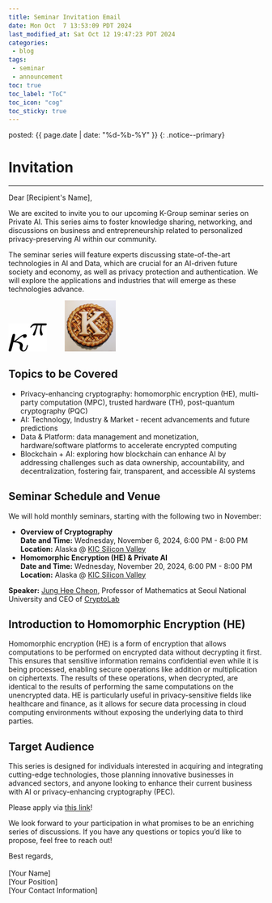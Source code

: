 ```yaml
---
title: Seminar Invitation Email
date: Mon Oct  7 13:53:09 PDT 2024
last_modified_at: Sat Oct 12 19:47:23 PDT 2024
categories:
 - blog
tags:
 - seminar
 - announcement
toc: true
toc_label: "ToC"
toc_icon: "cog"
toc_sticky: true
---
```


<head>
	<link rel="stylesheet" href="/resource/styles.css">
</head>

posted: {{ page.date | date: "%d-%b-%Y" }}
{: .notice--primary}

<h1 id="invitation">Invitation</h1>

<hr>
Dear [Recipient's Name],

We are excited to invite you to our upcoming K-Group seminar series on Private AI. This series aims to foster knowledge sharing, networking, and discussions on business and entrepreneurship related to personalized privacy-preserving AI within our community.

The seminar series will feature experts discussing state-of-the-art technologies in AI and Data, which are crucial for an AI-driven future society and economy, as well as privacy protection and authentication. We will explore the applications and industries that will emerge as these technologies advance.

<div class="centered-container">
<img width="15%" src="/assets/images/kappa-to-pi.png">
&nbsp;
&nbsp;
&nbsp;
&nbsp;
<img width="20%" src="/assets/images/k-on-pie.png">
</div>

<h2 id="topics">Topics to be Covered</h2>

<ul>
<li>Privacy-enhancing cryptography: homomorphic encryption (HE), multi-party computation (MPC), trusted hardware (TH), post-quantum cryptography (PQC)</li>
<li>AI: Technology, Industry & Market - recent advancements and future predictions</li>
<li>Data & Platform: data management and monetization, hardware/software platforms to accelerate encrypted computing</li>
<li>Blockchain + AI: exploring how blockchain can enhance AI by addressing challenges such as data ownership, accountability, and decentralization, fostering fair, transparent, and accessible AI systems</li>
</ul>

<h2 id="seminar-schedules">Seminar Schedule and Venue</h2>
<p>We will hold monthly seminars, starting with the following two in November:</p>
<ul>
    <li>
        <strong>Overview of Cryptography</strong><br>
        <strong>Date and Time:</strong> Wednesday, November 6, 2024, 6:00 PM - 8:00 PM<br>
        <strong>Location:</strong> Alaska @ <a href="https://maps.app.goo.gl/5rVTWcxBU8VmXhXq9">KIC Silicon Valley</a>
    </li>
    <li>
        <strong>Homomorphic Encryption (HE) &amp; Private AI</strong><br>
        <strong>Date and Time:</strong> Wednesday, November 20, 2024, 6:00 PM - 8:00 PM<br>
        <strong>Location:</strong> Alaska @ <a href="https://maps.app.goo.gl/5rVTWcxBU8VmXhXq9">KIC Silicon Valley</a>
    </li>
</ul>
<p><strong>Speaker:</strong> <a href="https://en.wikipedia.org/wiki/Jung_Hee_Cheon">Jung Hee Cheon</a>, Professor of Mathematics at Seoul National University and CEO of <a href="https://www.cryptolab.co.kr/en/home/">CryptoLab</a></p>

<h2 id="he">Introduction to Homomorphic Encryption (HE)</h2>

Homomorphic encryption (HE) is a form of encryption that allows computations to be performed on encrypted data without decrypting it first. This ensures that sensitive information remains confidential even while it is being processed, enabling secure operations like addition or multiplication on ciphertexts. The results of these operations, when decrypted, are identical to the results of performing the same computations on the unencrypted data.
HE is particularly useful in privacy-sensitive fields like healthcare and finance, as it allows for secure data processing in cloud computing environments without exposing the underlying data to third parties.

<h2 id="target-audience">Target Audience</h2>

<p>
This series is designed for individuals interested in acquiring and integrating cutting-edge technologies, those planning innovative businesses in advanced sectors, and anyone looking to enhance their current business with AI or privacy-enhancing cryptography (PEC).
</p>

<p>
Please apply via <a href="https://forms.gle/nTpxUe7RqyK8dh5A8">this link</a>!
</p>

<p>
We look forward to your participation in what promises to be an enriching series of discussions. If you have any questions or topics you’d like to propose, feel free to reach out!
</p>

<p>
Best regards,
<br>
<br>
[Your Name]<br>
[Your Position]<br>
[Your Contact Information]
</p>